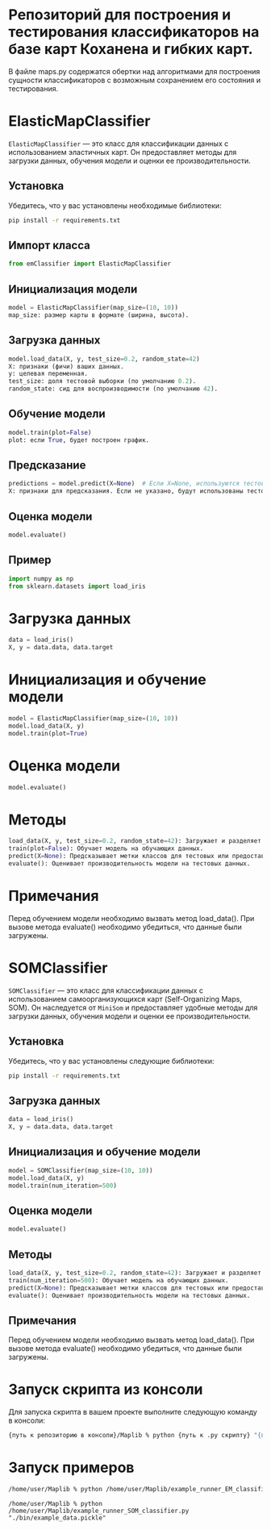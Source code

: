 # Репозиторий для построения и тестирования классификаторов на базе карт Коханена и гибких карт.
В файле maps.py содержатся обертки над алгоритмами для построения сущности классификаторов с возможным сохранением его состояния и тестирования.

# ElasticMapClassifier

`ElasticMapClassifier` — это класс для классификации данных с использованием эластичных карт. Он предоставляет методы для загрузки данных, обучения модели и оценки ее производительности.

## Установка

Убедитесь, что у вас установлены необходимые библиотеки:

```bash
pip install -r requirements.txt
```
## Импорт класса
```python
from emClassifier import ElasticMapClassifier
```

## Инициализация модели
```python
model = ElasticMapClassifier(map_size=(10, 10))
map_size: размер карты в формате (ширина, высота).
```

## Загрузка данных
```python
model.load_data(X, y, test_size=0.2, random_state=42)
X: признаки (фичи) ваших данных.
y: целевая переменная.
test_size: доля тестовой выборки (по умолчанию 0.2).
random_state: сид для воспроизводимости (по умолчанию 42).
```

## Обучение модели
```python
model.train(plot=False)
plot: если True, будет построен график.
```
## Предсказание
```python
predictions = model.predict(X=None)  # Если X=None, используются тестовые данные
X: признаки для предсказания. Если не указано, будут использованы тестовые данные.
```
## Оценка модели
```python
model.evaluate()
```

## Пример
```python
import numpy as np
from sklearn.datasets import load_iris
```

# Загрузка данных
```python
data = load_iris()
X, y = data.data, data.target
```

# Инициализация и обучение модели
```python
model = ElasticMapClassifier(map_size=(10, 10))
model.load_data(X, y)
model.train(plot=True)
```

# Оценка модели
```python
model.evaluate()
```

# Методы
```python
load_data(X, y, test_size=0.2, random_state=42): Загружает и разделяет данные на обучающую и тестовую выборки.
train(plot=False): Обучает модель на обучающих данных.
predict(X=None): Предсказывает метки классов для тестовых или предоставленных данных.
evaluate(): Оценивает производительность модели на тестовых данных.
```

# Примечания
Перед обучением модели необходимо вызвать метод load_data().
При вызове метода evaluate() необходимо убедиться, что данные были загружены.

# SOMClassifier

`SOMClassifier` — это класс для классификации данных с использованием самоорганизующихся карт (Self-Organizing Maps, SOM). Он наследуется от `MiniSom` и предоставляет удобные методы для загрузки данных, обучения модели и оценки ее производительности.

## Установка
Убедитесь, что у вас установлены следующие библиотеки:

```bash
pip install -r requirements.txt
```

## Загрузка данных
```python
data = load_iris()
X, y = data.data, data.target
```
## Инициализация и обучение модели
```python
model = SOMClassifier(map_size=(10, 10))
model.load_data(X, y)
model.train(num_iteration=500)
```
## Оценка модели
```python
model.evaluate()
```
## Методы
```python
load_data(X, y, test_size=0.2, random_state=42): Загружает и разделяет данные на обучающую и тестовую выборки.
train(num_iteration=500): Обучает модель на обучающих данных.
predict(X=None): Предсказывает метки классов для тестовых или предоставленных данных.
evaluate(): Оценивает производительность модели на тестовых данных.
```
## Примечания
Перед обучением модели необходимо вызвать метод load_data().
При вызове метода evaluate() необходимо убедиться, что данные были загружены.

# Запуск скрипта из консоли

Для запуска скрипта в вашем проекте выполните следующую команду в консоли:

```bash
{путь к репозиторию в консоли}/Maplib % python {путь к .py скрипту} "{путь к бинарнику с данными}"
```

# Запуск примеров
```bash
/home/user/Maplib % python /home/user/Maplib/example_runner_EM_classifier.py  "./bin/example_data.pickle"
```
```
/home/user/Maplib % python /home/user/Maplib/example_runner_SOM_classifier.py  "./bin/example_data.pickle"
```
